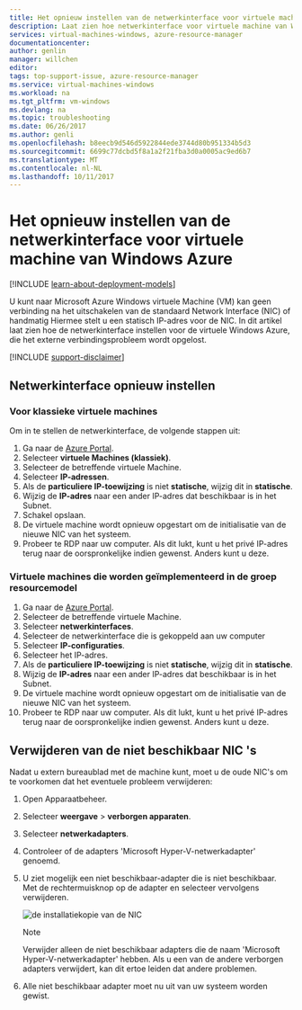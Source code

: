 ```yaml
---
title: Het opnieuw instellen van de netwerkinterface voor virtuele machine van Windows Azure | Microsoft Docs
description: Laat zien hoe netwerkinterface voor virtuele machine van Windows Azure opnieuw instellen
services: virtual-machines-windows, azure-resource-manager
documentationcenter: 
author: genlin
manager: willchen
editor: 
tags: top-support-issue, azure-resource-manager
ms.service: virtual-machines-windows
ms.workload: na
ms.tgt_pltfrm: vm-windows
ms.devlang: na
ms.topic: troubleshooting
ms.date: 06/26/2017
ms.author: genli
ms.openlocfilehash: b8eecb9d546d5922844ede3744d80b951334b5d3
ms.sourcegitcommit: 6699c77dcbd5f8a1a2f21fba3d0a0005ac9ed6b7
ms.translationtype: MT
ms.contentlocale: nl-NL
ms.lasthandoff: 10/11/2017
---
```

# <a name="how-to-reset-network-interface-for-azure-windows-vm"></a>Het opnieuw instellen van de netwerkinterface voor virtuele machine van Windows Azure 

[!INCLUDE [learn-about-deployment-models](../../../includes/learn-about-deployment-models-both-include.md)]

U kunt naar Microsoft Azure Windows virtuele Machine (VM) kan geen verbinding na het uitschakelen van de standaard Network Interface (NIC) of handmatig Hiermee stelt u een statisch IP-adres voor de NIC. In dit artikel laat zien hoe de netwerkinterface instellen voor de virtuele Windows Azure, die het externe verbindingsprobleem wordt opgelost.

[!INCLUDE [support-disclaimer](../../../includes/support-disclaimer.md)]
## <a name="reset-network-interface"></a>Netwerkinterface opnieuw instellen

### <a name="for-classic-vms"></a>Voor klassieke virtuele machines

Om in te stellen de netwerkinterface, de volgende stappen uit:

1.  Ga naar de [Azure Portal]( https://ms.portal.azure.com).
2.  Selecteer **virtuele Machines (klassiek)**.
3.  Selecteer de betreffende virtuele Machine.
4.  Selecteer **IP-adressen**.
5.  Als de **particuliere IP-toewijzing** is niet **statische**, wijzig dit in **statische**.
6.  Wijzig de **IP-adres** naar een ander IP-adres dat beschikbaar is in het Subnet.
7.  Schakel opslaan.
8.  De virtuele machine wordt opnieuw opgestart om de initialisatie van de nieuwe NIC van het systeem.
9.  Probeer te RDP naar uw computer. Als dit lukt, kunt u het privé IP-adres terug naar de oorspronkelijke indien gewenst. Anders kunt u deze. 

### <a name="for-vms-deployed-in-resource-group-model"></a>Virtuele machines die worden geïmplementeerd in de groep resourcemodel

1.  Ga naar de [Azure Portal]( https://ms.portal.azure.com).
2.  Selecteer de betreffende virtuele Machine.
3.  Selecteer **netwerkinterfaces**.
4.  Selecteer de netwerkinterface die is gekoppeld aan uw computer
5.  Selecteer **IP-configuraties**.
6.  Selecteer het IP-adres. 
7.  Als de **particuliere IP-toewijzing** is niet **statische**, wijzig dit in **statische**.
8.  Wijzig de **IP-adres** naar een ander IP-adres dat beschikbaar is in het Subnet.
9. De virtuele machine wordt opnieuw opgestart om de initialisatie van de nieuwe NIC van het systeem.
10. Probeer te RDP naar uw computer. Als dit lukt, kunt u het privé IP-adres terug naar de oorspronkelijke indien gewenst. Anders kunt u deze. 

## <a name="delete-the-unavailable-nics"></a>Verwijderen van de niet beschikbaar NIC 's
Nadat u extern bureaublad met de machine kunt, moet u de oude NIC's om te voorkomen dat het eventuele probleem verwijderen:

1.  Open Apparaatbeheer.
2.  Selecteer **weergave** > **verborgen apparaten**.
3.  Selecteer **netwerkadapters**. 
4.  Controleer of de adapters 'Microsoft Hyper-V-netwerkadapter' genoemd.
5.  U ziet mogelijk een niet beschikbaar-adapter die is niet beschikbaar. Met de rechtermuisknop op de adapter en selecteer vervolgens verwijderen.

    ![de installatiekopie van de NIC](media/reset-network-interface/nicpage.png)

    > [!NOTE]
    > Verwijder alleen de niet beschikbaar adapters die de naam 'Microsoft Hyper-V-netwerkadapter' hebben. Als u een van de andere verborgen adapters verwijdert, kan dit ertoe leiden dat andere problemen.
    >
    >

6.  Alle niet beschikbaar adapter moet nu uit van uw systeem worden gewist.